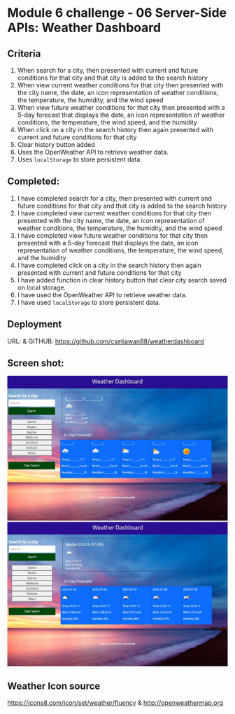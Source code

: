 # Module 6 challenge - 06 Server-Side APIs: Weather Dashboard

## Criteria

1. When search for a city, then presented with current and future conditions for that city and that city is added to the search history
2. When view current weather conditions for that city then presented with the city name, the date, an icon representation of weather conditions, the temperature, the humidity, and the wind speed
3. When view future weather conditions for that city then presented with a 5-day forecast that displays the date, an icon representation of weather conditions, the temperature, the wind speed, and the humidity
4. When click on a city in the search history then again presented with current and future conditions for that city
5. Clear history button added
6. Uses the OpenWeather API to retrieve weather data.
7. Uses `localStorage` to store persistent data.

## Completed:

1. I have completed search for a city, then presented with current and future conditions for that city and that city is added to the search history
2. I have completed view current weather conditions for that city then presented with the city name, the date, an icon representation of weather conditions, the temperature, the humidity, and the wind speed
3. I have completed view future weather conditions for that city then presented with a 5-day forecast that displays the date, an icon representation of weather conditions, the temperature, the wind speed, and the humidity
4. I have completed click on a city in the search history then again presented with current and future conditions for that city
5. I have added function in clear history button that clear city search saved on local storage.
6. I have used the OpenWeather API to retrieve weather data.
7. I have used `localStorage` to store persistent data.

## Deployment

URL:
&
GITHUB: https://github.com/csetiawan88/weatherdashboard

## Screen shot:

![Weather Dashboard](/assets/screenshot1.jpg)
![Weather Dashboard](/assets/screenshot2.jpg)

## Weather Icon source

https://icons8.com/icon/set/weather/fluency
&
http://openweathermap.org

